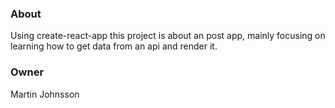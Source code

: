 ### About
Using create-react-app this project is about an post app, mainly focusing on learning how to get data from an api and render it.

### Owner
Martin Johnsson
